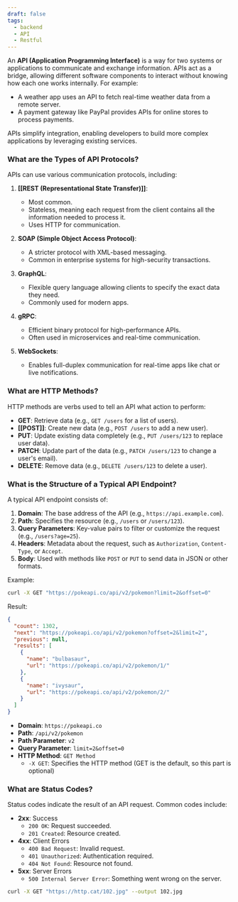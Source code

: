 ```yaml
---
draft: false
tags:
  - backend
  - API
  - Restful
---
```


An **API (Application Programming Interface)** is a way for two systems or applications to communicate and exchange information. APIs act as a bridge, allowing different software components to interact without knowing how each one works internally. For example:

- A weather app uses an API to fetch real-time weather data from a remote server.
- A payment gateway like PayPal provides APIs for online stores to process payments.

APIs simplify integration, enabling developers to build more complex applications by leveraging existing services.

### What are the Types of API Protocols?

APIs can use various communication protocols, including:

1. **[[REST (Representational State Transfer)]]**:
    - Most common.
    - Stateless, meaning each request from the client contains all the information needed to process it.
    - Uses HTTP for communication.

2. **SOAP (Simple Object Access Protocol)**:
    - A stricter protocol with XML-based messaging.
    - Common in enterprise systems for high-security transactions.

3. **GraphQL**:
    - Flexible query language allowing clients to specify the exact data they need.
    - Commonly used for modern apps.

4. **gRPC**:
    - Efficient binary protocol for high-performance APIs.
    - Often used in microservices and real-time communication.

5. **WebSockets**:
    - Enables full-duplex communication for real-time apps like chat or live notifications.

### What are HTTP Methods?

HTTP methods are verbs used to tell an API what action to perform:

- **GET**: Retrieve data (e.g., `GET /users` for a list of users).
- **[[POST]]**: Create new data (e.g., `POST /users` to add a new user).
- **PUT**: Update existing data completely (e.g., `PUT /users/123` to replace user data).
- **PATCH**: Update part of the data (e.g., `PATCH /users/123` to change a user's email).
- **DELETE**: Remove data (e.g., `DELETE /users/123` to delete a user).

### What is the Structure of a Typical API Endpoint?

A typical API endpoint consists of:

1. **Domain**: The base address of the API (e.g., `https://api.example.com`).
2. **Path**: Specifies the resource (e.g., `/users` or `/users/123`).
3. **Query Parameters**: Key-value pairs to filter or customize the request (e.g., `/users?age=25`).
4. **Headers**: Metadata about the request, such as `Authorization`, `Content-Type`, or `Accept`.
5. **Body**: Used with methods like `POST` or `PUT` to send data in JSON or other formats.

Example:

```bash
curl -X GET "https://pokeapi.co/api/v2/pokemon?limit=2&offset=0"
```

Result:
```json
{
  "count": 1302,
  "next": "https://pokeapi.co/api/v2/pokemon?offset=2&limit=2",
  "previous": null,
  "results": [
    {
      "name": "bulbasaur",
      "url": "https://pokeapi.co/api/v2/pokemon/1/"
    },
    {
      "name": "ivysaur",
      "url": "https://pokeapi.co/api/v2/pokemon/2/"
    }
  ]
}
```

- **Domain**: `https://pokeapi.co`
- **Path**: `/api/v2/pokemon`
- **Path Parameter**: `v2`
- **Query Parameter**: `limit=2&offset=0`
- **HTTP Method**: `GET Method`
	- `-X GET`: Specifies the HTTP method (GET is the default, so this part is optional)

### What are Status Codes?

Status codes indicate the result of an API request. Common codes include:

- **2xx**: Success
    - `200 OK`: Request succeeded.
    - `201 Created`: Resource created.
- **4xx**: Client Errors
    - `400 Bad Request`: Invalid request.
    - `401 Unauthorized`: Authentication required.
    - `404 Not Found`: Resource not found.
- **5xx**: Server Errors
    - `500 Internal Server Error`: Something went wrong on the server.

```bash
curl -X GET "https://http.cat/102.jpg" --output 102.jpg
```

